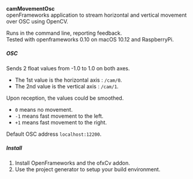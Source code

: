 **camMovementOsc**  
openFrameworks application to stream horizontal and vertical movement over OSC using OpenCV.

Runs in the command line, reporting feedback.  
Tested with openframeworks 0.10 on macOS 10.12 and RaspberryPi.

##### OSC
Sends 2 float values from -1.0 to 1.0 on both axes.
- The 1st value is the horizontal axis : `/cam/0`.
- The 2nd value is the vertical axis : `/cam/1`.

Upon reception, the values could be smoothed.
- `0` means no movement.
- `-1` means fast movement to the left.
- `+1` means fast movement to the right.

Default OSC address `localhost:12200`.

##### Install
1. Install OpenFrameworks and the ofxCv addon.
2. Use the project generator to setup your build environment.
